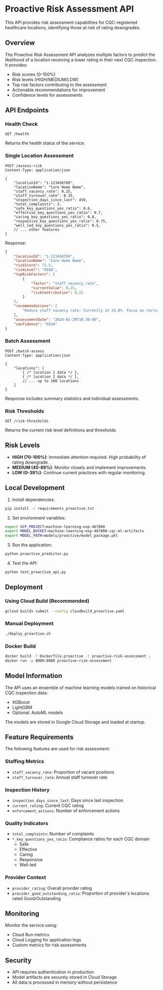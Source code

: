 # Proactive Risk Assessment API

This API provides risk assessment capabilities for CQC-registered healthcare locations, identifying those at risk of rating downgrades.

## Overview

The Proactive Risk Assessment API analyzes multiple factors to predict the likelihood of a location receiving a lower rating in their next CQC inspection. It provides:

- Risk scores (0-100%)
- Risk levels (HIGH/MEDIUM/LOW)
- Top risk factors contributing to the assessment
- Actionable recommendations for improvement
- Confidence levels for assessments

## API Endpoints

### Health Check
```
GET /health
```
Returns the health status of the service.

### Single Location Assessment
```
POST /assess-risk
Content-Type: application/json

{
    "locationId": "1-123456789",
    "locationName": "Care Home Name",
    "staff_vacancy_rate": 0.25,
    "staff_turnover_rate": 0.35,
    "inspection_days_since_last": 450,
    "total_complaints": 2,
    "safe_key_questions_yes_ratio": 0.6,
    "effective_key_questions_yes_ratio": 0.7,
    "caring_key_questions_yes_ratio": 0.8,
    "responsive_key_questions_yes_ratio": 0.75,
    "well_led_key_questions_yes_ratio": 0.5,
    // ... other features
}
```

Response:
```json
{
    "locationId": "1-123456789",
    "locationName": "Care Home Name",
    "riskScore": 72.5,
    "riskLevel": "HIGH",
    "topRiskFactors": [
        {
            "factor": "staff_vacancy_rate",
            "currentValue": 0.25,
            "riskContribution": 0.15
        }
    ],
    "recommendations": [
        "Reduce staff vacancy rate: Currently at 25.0%. Focus on recruitment and retention strategies."
    ],
    "assessmentDate": "2024-01-29T10:30:00",
    "confidence": "HIGH"
}
```

### Batch Assessment
```
POST /batch-assess
Content-Type: application/json

{
    "locations": [
        { /* location 1 data */ },
        { /* location 2 data */ },
        // ... up to 100 locations
    ]
}
```

Response includes summary statistics and individual assessments.

### Risk Thresholds
```
GET /risk-thresholds
```
Returns the current risk level definitions and thresholds.

## Risk Levels

- **HIGH (70-100%)**: Immediate attention required. High probability of rating downgrade.
- **MEDIUM (40-69%)**: Monitor closely and implement improvements.
- **LOW (0-39%)**: Continue current practices with regular monitoring.

## Local Development

1. Install dependencies:
```bash
pip install -r requirements_proactive.txt
```

2. Set environment variables:
```bash
export GCP_PROJECT=machine-learning-exp-467008
export MODEL_BUCKET=machine-learning-exp-467008-cqc-ml-artifacts
export MODEL_PATH=models/proactive/model_package.pkl
```

3. Run the application:
```bash
python proactive_predictor.py
```

4. Test the API:
```bash
python test_proactive_api.py
```

## Deployment

### Using Cloud Build (Recommended)
```bash
gcloud builds submit --config cloudbuild_proactive.yaml
```

### Manual Deployment
```bash
./deploy_proactive.sh
```

### Docker Build
```bash
docker build -f Dockerfile.proactive -t proactive-risk-assessment .
docker run -p 8080:8080 proactive-risk-assessment
```

## Model Information

The API uses an ensemble of machine learning models trained on historical CQC inspection data:
- XGBoost
- LightGBM
- Optional: AutoML models

The models are stored in Google Cloud Storage and loaded at startup.

## Feature Requirements

The following features are used for risk assessment:

### Staffing Metrics
- `staff_vacancy_rate`: Proportion of vacant positions
- `staff_turnover_rate`: Annual staff turnover rate

### Inspection History
- `inspection_days_since_last`: Days since last inspection
- `current_rating`: Current CQC rating
- `enforcement_actions`: Number of enforcement actions

### Quality Indicators
- `total_complaints`: Number of complaints
- `*_key_questions_yes_ratio`: Compliance ratios for each CQC domain
  - Safe
  - Effective
  - Caring
  - Responsive
  - Well-led

### Provider Context
- `provider_rating`: Overall provider rating
- `provider_good_outstanding_ratio`: Proportion of provider's locations rated Good/Outstanding

## Monitoring

Monitor the service using:
- Cloud Run metrics
- Cloud Logging for application logs
- Custom metrics for risk assessments

## Security

- API requires authentication in production
- Model artifacts are securely stored in Cloud Storage
- All data is processed in memory without persistence